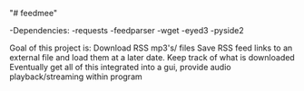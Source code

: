 "# feedmee" 

-Dependencies:
-requests
-feedparser
-wget
-eyed3
-pyside2

Goal of this project is:
Download RSS mp3's/ files
Save RSS feed links to an external file and load them at a later date.
Keep track of what is downloaded
Eventually get all of this integrated into a gui, provide audio playback/streaming within program

